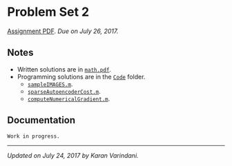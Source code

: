 # Problem Set 2
[Assignment PDF](./ps3.pdf). _Due on July 26, 2017._

## Notes
* Written solutions are in [`math.pdf`](./math.pdf).
* Programming solutions are in the [`Code`](./Code/) folder.
	* [`sampleIMAGES.m`](./Code/sampleIMAGES.m).
	* [`sparseAutoencoderCost.m`](./Code/sparseAutoencoderCost.m).
	* [`computeNumericalGradient.m`](./Code/computeNumericalGradient.m).

## Documentation
`Work in progress.`

----
_Updated on July 24, 2017 by Karan Varindani._